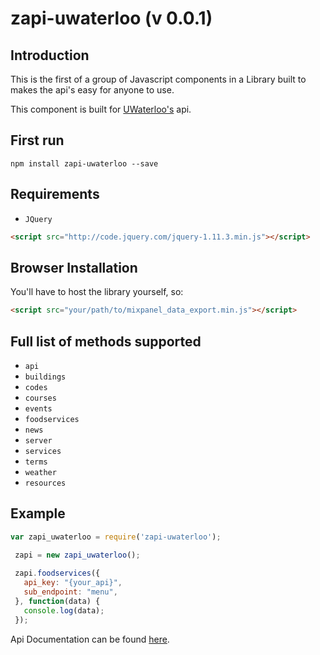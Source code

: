 zapi-uwaterloo (v 0.0.1)
========================

Introduction
------------
This is the first of a group of Javascript components in a Library built to makes the api's easy for anyone to use.

This component is built for [UWaterloo's](https://api.uwaterloo.ca/) api.

First run
---------
```
npm install zapi-uwaterloo --save
```

Requirements
------------

 - `JQuery`

```html
<script src="http://code.jquery.com/jquery-1.11.3.min.js"></script>
```

Browser Installation
--------------------

You'll have to host the library yourself, so:

```html
<script src="your/path/to/mixpanel_data_export.min.js"></script>
```

Full list of methods supported
------------------------------

 - `api`
 - `buildings`
 - `codes`
 - `courses`
 - `events`
 - `foodservices`
 - `news`
 - `server`
 - `services`
 - `terms`
 - `weather`
 - `resources`

Example
-------

```javascript
var zapi_uwaterloo = require('zapi-uwaterloo');
```
 
```javascript
 zapi = new zapi_uwaterloo();
 
 zapi.foodservices({
   api_key: "{your_api}",
   sub_endpoint: "menu",
 }, function(data) {
   console.log(data);
 });
```

Api Documentation can be found [here](https://github.com/uWaterloo/api-documentation).